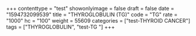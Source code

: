 +++
contenttype = "test"
showonlyimage = false
draft = false
date = "1594732099539"
title = "THYROGLOBULIN (TG)"
code = "TG"
rate = "1000"
hc = "100"
weight = 55609
categories = ["test-THYROID CANCER"]
tags = ["THYROGLOBULIN", "test-TG "]
+++


